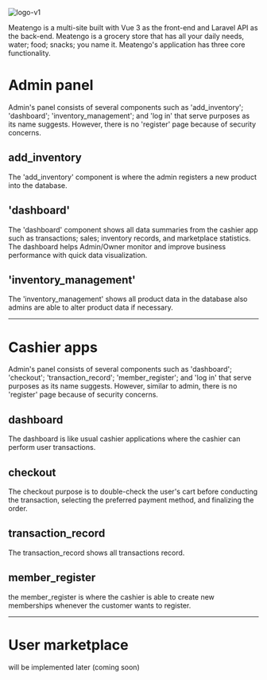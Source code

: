 
![logo-v1](https://github.com/TNAlthea/meatengo/assets/99664611/3108d08b-e465-42e3-84fb-6aac4d87cb51)

Meatengo is a multi-site built with Vue 3 as the front-end and Laravel API as the back-end. Meatengo is a grocery store that has all your daily needs, water; food; snacks; you name it. Meatengo's application has three core functionality.

# Admin panel
Admin's panel consists of several components such as 'add_inventory'; 'dashboard'; 'inventory_management'; and 'log in' that serve purposes as its name suggests. However, there is no 'register' page because of security concerns.

## add_inventory
The 'add_inventory' component is where the admin registers a new product into the database.

## 'dashboard'
The 'dashboard' component shows all data summaries from the cashier app such as transactions; sales; inventory records, and marketplace statistics. The dashboard helps Admin/Owner monitor and improve business performance with quick data visualization.

## 'inventory_management'
The 'inventory_management' shows all product data in the database also admins are able to alter product data if necessary.

---

# Cashier apps	
Admin's panel consists of several components such as 'dashboard'; 'checkout'; 'transaction_record'; 'member_register'; and 'log in' that serve purposes as its name suggests. However, similar to admin, there is no 'register' page because of security concerns. 

## dashboard
The dashboard is like usual cashier applications where the cashier can perform user transactions.

## checkout
The checkout purpose is to double-check the user's cart before conducting the transaction, selecting the preferred payment method, and finalizing the order.

## transaction_record
The transaction_record shows all transactions record.

## member_register
the member_register is where the cashier is able to create new memberships whenever the customer wants to register.

---

# User marketplace
will be implemented later (coming soon)
